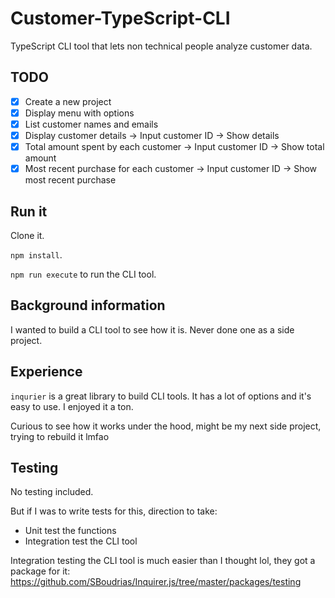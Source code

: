 # Customer-TypeScript-CLI

TypeScript CLI tool that lets non technical people analyze customer data.

## TODO

- [x] Create a new project
- [x] Display menu with options
- [x] List customer names and emails
- [x] Display customer details -> Input customer ID -> Show details
- [x] Total amount spent by each customer -> Input customer ID -> Show total amount
- [x] Most recent purchase for each customer -> Input customer ID -> Show most recent purchase

## Run it

Clone it.

`npm install`.

`npm run execute` to run the CLI tool.

## Background information

I wanted to build a CLI tool to see how it is. Never done one as a side project.

## Experience

`inqurier` is a great library to build CLI tools. It has a lot of options and it's easy to use. I enjoyed it a ton.

Curious to see how it works under the hood, might be my next side project, trying to rebuild it lmfao

## Testing

No testing included.

But if I was to write tests for this, direction to take:

- Unit test the functions
- Integration test the CLI tool

Integration testing the CLI tool is much easier than I thought lol, they got a package for it: https://github.com/SBoudrias/Inquirer.js/tree/master/packages/testing
